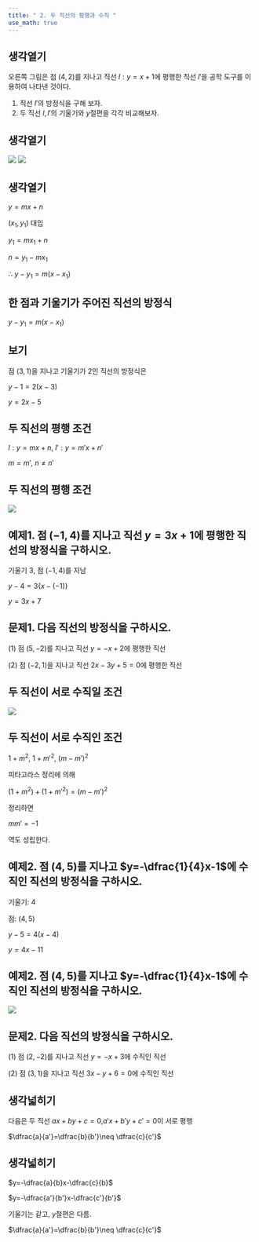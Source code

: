 ```yaml
---
title: " 2. 두 직선의 평행과 수직 " 
use_math: true
---
```



## 생각열기

오른쪽 그림은 점 $(4, 2)$를 지나고 직선 $l:y=x+1$에 평행한 직선 $l'$을 공학 도구를 이용하여 나타낸 것이다.

1. 직선 $l'$의 방정식을 구해 보자.
2. 두 직선 $l, l'$의 기울기와 $y$절편을 각각 비교해보자.

## 생각열기

<img src="2025 assets/Pasted%20image%2020250724123243.png"/>

<img src="2025 assets/Pasted%20image%2020250724123552.png"/>

## 생각열기

$y=mx+n$

$(x_1, y_1)$ 대입

$y_1=mx_1+n$

$n=y_1-mx_1$

$\therefore\ y-y_1=m(x-x_1)$

## 한 점과 기울기가 주어진 직선의 방정식

$y-y_1=m(x-x_1)$

## 보기

점 $(3, 1)$을 지나고 기울기가 $2$인 직선의 방정식은 

$y-1=2(x-3)$

$y=2x-5$

## 두 직선의 평행 조건

$l:y=mx+n$, $l':y=m'x+n'$

$m=m'$, $n\neq n'$ 

## 두 직선의 평행 조건

<img src="2025 assets/Pasted%20image%2020250724144001.png
"/>


## 예제1. 점 $(-1, 4)$를 지나고 직선 $y=3x+1$에 평행한 직선의 방정식을 구하시오. 

기울기 $3$, 점 $(-1, 4)$를 지남

$y-4=3\lbrace x-(-1)\rbrace$

$y=3x+7$

## 문제1. 다음 직선의 방정식을 구하시오.

(1) 점 $(5, -2)$를 지나고 직선 $y=-x+2$에 평행한 직선

(2) 점 $(-2,1)$을 지나고 직선 $2x-3y+5=0$에 평행한 직선

## 두 직선이 서로 수직일 조건

<img src="2025 assets/Pasted%20image%2020250724160044.png"/>

## 두 직선이 서로 수직인 조건

$1+m^2$, $1+m'^2$, $(m-m')^2$

피타고라스 정리에 의해

$(1+m^2)+(1+m'^2)=(m-m')^2$

정리하면

$mm'=-1$

역도 성립한다.

## 예제2. 점 $(4, 5)$를 지나고 $y=-\dfrac{1}{4}x-1$에 수직인 직선의 방정식을 구하시오. 

기울기: $4$

점: $(4, 5)$

$y-5=4(x-4)$

$y=4x-11$

## 예제2. 점 $(4, 5)$를 지나고 $y=-\dfrac{1}{4}x-1$에 수직인 직선의 방정식을 구하시오. 

<img src="2025 assets/Pasted%20image%2020250724160527.png"/>

## 문제2. 다음 직선의 방정식을 구하시오. 

(1) 점 $(2, -2)$를 지나고 직선 $y=-x+3$에 수직인 직선

(2) 점 $(3, 1)$을 지나고 직선 $3x-y+6=0$에 수직인 직선

## 생각넓히기

다음은 두 직선 $ax+by+c=0$,$a'x+b'y+c'=0$이 서로 평행

$\dfrac{a}{a'}=\dfrac{b}{b'}\neq \dfrac{c}{c'}$

## 생각넓히기

$y=-\dfrac{a}{b}x-\dfrac{c}{b}$

$y=-\dfrac{a'}{b'}x-\dfrac{c'}{b'}$

기울기는 같고, $y$절편은 다름.

$\dfrac{a}{a'}=\dfrac{b}{b'}\neq \dfrac{c}{c'}$